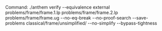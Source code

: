 Command: ./anthem verify --equivalence external problems/frame/frame.1.lp problems/frame/frame.2.lp problems/frame/frame.ug  --no-eq-break --no-proof-search --save-problems classical/frame/unsimplified/ --no-simplify --bypass-tightness